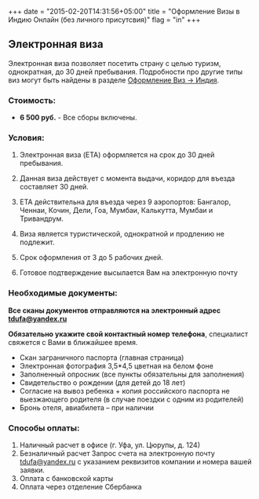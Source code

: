 +++
date = "2015-02-20T14:31:56+05:00"
title = "Оформление Визы в Индию Онлайн (без личного присутсвия)"
flag = "in"
+++


## Электронная виза
Электронная виза позволяет посетить страну с целью туризм, однократная, до 30 дней пребывания. 
Подробности про другие типы виз могут быть найдены в разделе [Оформление Виз -> Индия](/countries/india).


### Стоимость: 

* **6 500 руб.** - Все сборы включены.


### Условия:

1. Электронная виза (ETA) оформляется на срок до 30 дней пребывания.

2. Данная виза действует с момента выдачи, коридор для въезда составляет 30 дней.

3. ETA действительна для въезда через 9 аэропортов: Бангалор, Ченнаи, Кочин, Дели, Гоа, Мумбаи, Калькутта, Мумбаи и Тривандрум.

4. Виза является туристической, однократной и продлению не подлежит.

5. Срок оформления от 3 до 5 рабочих дней.

6. Готовое подтверждение высылается Вам на электронную почту


### Необходимые документы:

**Все сканы документов отправляются на электронный адрес [tdufa@yandex.ru](mailto:tdufa@yandex.ru)**

**Обязательно укажите свой контактный номер телефона**, специалист свяжется с Вами в ближайшее время.

* Скан заграничного паспорта (главная страница)
* Электронная фотография 3,5*4,5 цветная на белом фоне
* Заполненный опросник (все пункты обязательны для заполнения)
* Свидетельство о рождении (для детей до 18 лет)
* Согласие на вывоз ребенка + копия российского паспорта не выезжающего родителя (в случае поездки с одним из родителей)
* Бронь отеля, авиабилета – при наличии


### Способы оплаты:

1. Наличный расчет в офисе (г. Уфа, ул. Цюрупы, д. 124)
2. Безналичный расчет
Запрос счета на электронную почту tdufa@yandex.ru  с указанием реквизитов компании и номера вашей заявки.
3. Оплата с банковской карты
4. Оплата через отделение Сбербанка
